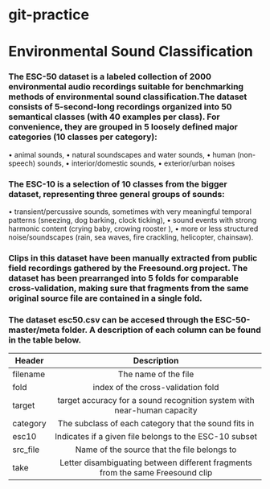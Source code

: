 # git-practice
# Environmental Sound Classification
### The ESC-50 dataset is a labeled collection of 2000 environmental audio recordings suitable for benchmarking methods of environmental sound classification.The dataset consists of 5-second-long recordings organized into 50 semantical classes (with 40 examples per class). For convenience, they are grouped in 5 loosely defined major categories (10 classes per category):
• animal sounds,
• natural soundscapes and water sounds,
• human (non-speech) sounds,
• interior/domestic sounds,
• exterior/urban noises
### The ESC-10 is a selection of 10 classes from the bigger dataset, representing three general groups of sounds:
• transient/percussive sounds, sometimes with very meaningful temporal patterns (sneezing, dog barking, clock
ticking),
• sound events with strong harmonic content (crying
baby, crowing rooster ),
• more or less structured noise/soundscapes (rain, sea
waves, fire crackling, helicopter, chainsaw).
### Clips in this dataset have been manually extracted from public field recordings gathered by the Freesound.org project. The dataset has been prearranged into 5 folds for comparable cross-validation, making sure that fragments from the same original source file are contained in a single fold.
### The dataset esc50.csv can be accesed through the ESC-50-master/meta folder. A description of each column can be found in the table below.

| Header        |Description            |
| ------------- |:-------------:|
| filename| The name of the file  |  
| fold|index of the cross-validation fold   |    
| target |target accuracy for a sound recognition system with near-human capacity       |     
| category |The subclass of each category that the sound fits in      |
| esc10 |Indicates if a given file belongs to the ESC-10 subset        |
| src_file |Name of the source that the file belongs to       |
| take |Letter disambiguating between different fragments from the same Freesound clip      |
